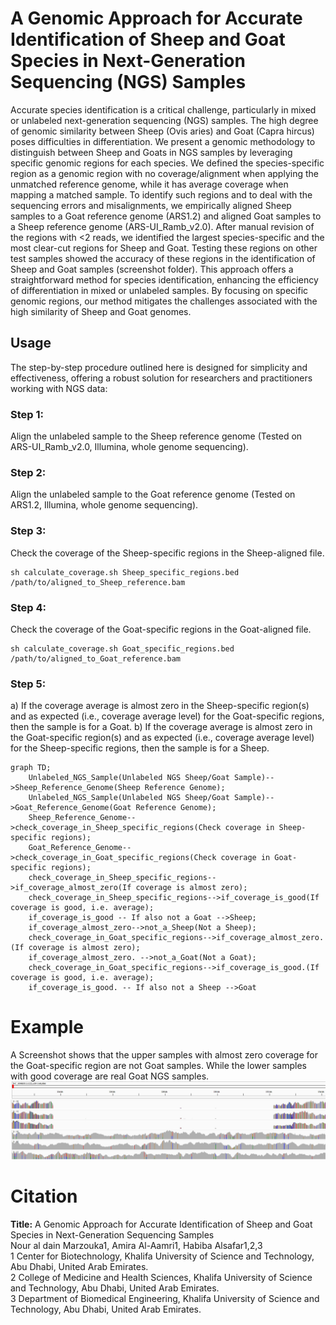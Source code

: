 # A Genomic Approach for Accurate Identification of Sheep and Goat Species in Next-Generation Sequencing (NGS) Samples

Accurate species identification is a critical challenge, particularly in mixed or unlabeled next-generation sequencing (NGS) samples. The high degree of genomic similarity between Sheep (Ovis aries) and Goat (Capra hircus) poses difficulties in differentiation. We present a genomic methodology to distinguish between Sheep and Goats in NGS samples by leveraging specific genomic regions for each species. We defined the species-specific region as a genomic region with no coverage/alignment when applying the unmatched reference genome, while it has average coverage when mapping a matched sample. To identify such regions and to deal with the sequencing errors and misalignments, we empirically aligned Sheep samples to a Goat reference genome (ARS1.2) and aligned Goat samples to a Sheep reference genome (ARS-UI_Ramb_v2.0). After manual revision of the regions with <2 reads, we identified the largest species-specific and the most clear-cut regions for Sheep and Goat. Testing these regions on other test samples showed the accuracy of these regions in the identification of Sheep and Goat samples (screenshot folder). This approach offers a straightforward method for species identification, enhancing the efficiency of differentiation in mixed or unlabeled samples. By focusing on specific genomic regions, our method mitigates the challenges associated with the high similarity of Sheep and Goat genomes.

## Usage
The step-by-step procedure outlined here is designed for simplicity and effectiveness, offering a robust solution for researchers and practitioners working with NGS data:
### Step 1: 
Align the unlabeled sample to the Sheep reference genome (Tested on ARS-UI_Ramb_v2.0, Illumina, whole genome sequencing).
### Step 2: 
Align the unlabeled sample to the Goat reference genome (Tested on ARS1.2, Illumina, whole genome sequencing).
### Step 3: 
Check the coverage of the Sheep-specific regions in the Sheep-aligned file.
```
sh calculate_coverage.sh Sheep_specific_regions.bed /path/to/aligned_to_Sheep_reference.bam
```
### Step 4: 
Check the coverage of the Goat-specific regions in the Goat-aligned file.
```
sh calculate_coverage.sh Goat_specific_regions.bed /path/to/aligned_to_Goat_reference.bam
```
### Step 5:
a) If the coverage average is almost zero in the Sheep-specific region(s) and as expected (i.e., coverage average level) for the Goat-specific regions, then the sample is for a Goat.
b) If the coverage average is almost zero in the Goat-specific region(s) and as expected (i.e., coverage average level) for the Sheep-specific regions, then the sample is for a Sheep.

```mermaid
graph TD;
    Unlabeled_NGS_Sample(Unlabeled NGS Sheep/Goat Sample)-->Sheep_Reference_Genome(Sheep Reference Genome);
    Unlabeled_NGS_Sample(Unlabeled NGS Sheep/Goat Sample)-->Goat_Reference_Genome(Goat Reference Genome);
    Sheep_Reference_Genome-->check_coverage_in_Sheep_specific_regions(Check coverage in Sheep-specific regions);
    Goat_Reference_Genome-->check_coverage_in_Goat_specific_regions(Check coverage in Goat-specific regions);
    check_coverage_in_Sheep_specific_regions-->if_coverage_almost_zero(If coverage is almost zero);
    check_coverage_in_Sheep_specific_regions-->if_coverage_is_good(If coverage is good, i.e. average);
    if_coverage_is_good -- If also not a Goat -->Sheep;
    if_coverage_almost_zero-->not_a_Sheep(Not a Sheep);
    check_coverage_in_Goat_specific_regions-->if_coverage_almost_zero.(If coverage is almost zero);
    if_coverage_almost_zero. -->not_a_Goat(Not a Goat);
    check_coverage_in_Goat_specific_regions-->if_coverage_is_good.(If coverage is good, i.e. average);
    if_coverage_is_good. -- If also not a Sheep -->Goat
```
# Example
A Screenshot shows that the upper samples with almost zero coverage for the Goat-specific region are not Goat samples. While the lower samples with good coverage are real Goat NGS samples.
![Alt text](screenshots/screenshot.png?raw=true "Example")

# Citation
**Title:** A Genomic Approach for Accurate Identification of Sheep and Goat Species in Next-Generation Sequencing Samples<br />
Nour al dain Marzouka1, Amira Al-Aamri1, Habiba Alsafar1,2,3<br />
1 Center for Biotechnology, Khalifa University of Science and Technology, Abu Dhabi, United Arab Emirates.<br />
2 College of Medicine and Health Sciences, Khalifa University of Science and Technology, Abu Dhabi, United Arab Emirates.<br />
3 Department of Biomedical Engineering, Khalifa University of Science and Technology, Abu Dhabi, United Arab Emirates.<br />
